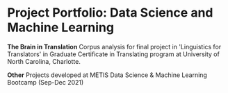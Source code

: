 # Project Portfolio: Data Science and Machine Learning

**The Brain in Translation**
Corpus analysis for final project in 'Linguistics for Translators' in Graduate Certificate in Translating program at University of North Carolina, Charlotte.

**Other** 
Projects developed at METIS Data Science &amp; Machine Learning Bootcamp (Sep-Dec 2021)
